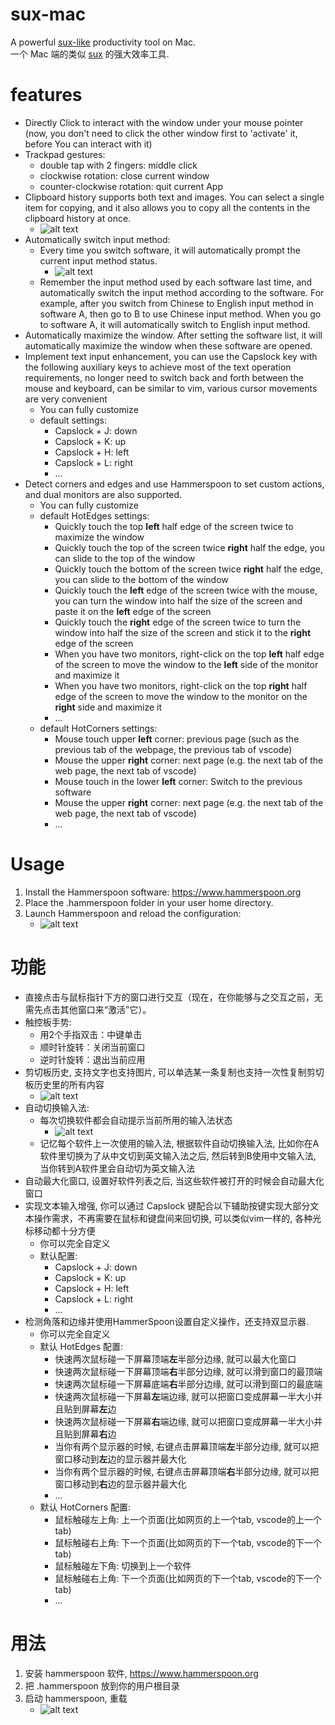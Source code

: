 # sux-mac

A powerful [sux-like](https://github.com/no5ix/sux) productivity tool on Mac.  
一个 Mac 端的类似 [sux](https://github.com/no5ix/sux) 的强大效率工具.


# features

- Directly Click to interact with the window under your mouse pointer (now, you don't need to click the other window first to 'activate' it, before You can interact with it)
- Trackpad gestures:  
    - double tap with 2 fingers: middle click
    - clockwise rotation: close current window 
    - counter-clockwise rotation: quit current App
- Clipboard history supports both text and images. You can select a single item for copying, and it also allows you to copy all the contents in the clipboard history at once. 
    - ![alt text](/img/image-1.png)
- Automatically switch input method:
    - Every time you switch software, it will automatically prompt the current input method status.
        - ![alt text](/img/image-2.png)
    - Remember the input method used by each software last time, and automatically switch the input method according to the software. For example, after you switch from Chinese to English input method in software A, then go to B to use Chinese input method. When you go to software A, it will automatically switch to English input method. 
- Automatically maximize the window. After setting the software list, it will automatically maximize the window when these software are opened.
- Implement text input enhancement, you can use the Capslock key with the following auxiliary keys to achieve most of the text operation requirements, no longer need to switch back and forth between the mouse and keyboard, can be similar to vim, various cursor movements are very convenient
    - You can fully customize
    - default settings: 
        - Capslock + J: down
        - Capslock + K: up
        - Capslock + H: left
        - Capslock + L: right
        - ...
- Detect corners and edges and use Hammerspoon to set custom actions, and dual monitors are also supported.
    - You can fully customize
    - default HotEdges settings:
        - Quickly touch the top  **left**  half edge of the screen twice to maximize the window
        - Quickly touch the top of the screen twice  **right**  half the edge, you can slide to the top of the window
        - Quickly touch the bottom of the screen twice  **right**  half the edge, you can slide to the bottom of the window
        - Quickly touch the **left** edge of the screen twice with the mouse, you can turn the window into half the size of the screen and paste it on the **left** edge of the screen
        - Quickly touch the  **right**  edge of the screen twice to turn the window into half the size of the screen and stick it to the  **right**  edge of the screen
        - When you have two monitors, right-click on the top **left** half edge of the screen to move the window to the **left** side of the monitor and maximize it
        - When you have two monitors, right-click on the top  **right**  half edge of the screen to move the window to the monitor on the  **right**  side and maximize it
        - ...
    - default HotCorners settings:
        - Mouse touch upper **left** corner: previous page (such as the previous tab of the webpage, the previous tab of vscode)
        - Mouse the upper **right** corner: next page (e.g. the next tab of the web page, the next tab of vscode)
        - Mouse touch in the lower **left** corner: Switch to the previous software
        - Mouse the upper **right** corner: next page (e.g. the next tab of the web page, the next tab of vscode)
        - ...


# Usage

1.	Install the Hammerspoon software: https://www.hammerspoon.org
2.	Place the .hammerspoon folder in your user home directory.
3.	Launch Hammerspoon and reload the configuration:
    - ![alt text](/img/image-3.png)


# 功能

- 直接点击与鼠标指针下方的窗口进行交互（现在，在你能够与之交互之前，无需先点击其他窗口来“激活”它）。 
- 触控板手势:  
    - 用2个手指双击：中键单击
    - 顺时针旋转：关闭当前窗口
    - 逆时针旋转：退出当前应用
- 剪切板历史, 支持文字也支持图片, 可以单选某一条复制也支持一次性复制剪切板历史里的所有内容
    - ![alt text](/img/image-1.png)
- 自动切换输入法: 
    - 每次切换软件都会自动提示当前所用的输入法状态
        - ![alt text](/img/image-2.png)
    - 记忆每个软件上一次使用的输入法, 根据软件自动切换输入法, 比如你在A软件里切换为了从中文切到英文输入法之后, 然后转到B使用中文输入法, 当你转到A软件里会自动切为英文输入法
- 自动最大化窗口, 设置好软件列表之后, 当这些软件被打开的时候会自动最大化窗口
- 实现文本输入增强, 你可以通过 Capslock 键配合以下辅助按键实现大部分文本操作需求，不再需要在鼠标和键盘间来回切换, 可以类似vim一样的, 各种光标移动都十分方便
    - 你可以完全自定义
    - 默认配置: 
        - Capslock + J: down
        - Capslock + K: up
        - Capslock + H: left
        - Capslock + L: right
        - ...
- 检测角落和边缘并使用HammerSpoon设置自定义操作，还支持双显示器.
    - 你可以完全自定义
    - 默认 HotEdges 配置:
        - 快速两次鼠标碰一下屏幕顶端**左**半部分边缘, 就可以最大化窗口
        - 快速两次鼠标碰一下屏幕顶端**右**半部分边缘, 就可以滑到窗口的最顶端
        - 快速两次鼠标碰一下屏幕底端**右**半部分边缘, 就可以滑到窗口的最底端
        - 快速两次鼠标碰一下屏幕**左**端边缘, 就可以把窗口变成屏幕一半大小并且贴到屏幕**左**边
        - 快速两次鼠标碰一下屏幕**右**端边缘, 就可以把窗口变成屏幕一半大小并且贴到屏幕**右**边
        - 当你有两个显示器的时候, 右键点击屏幕顶端**左**半部分边缘, 就可以把窗口移动到**左**边的显示器并最大化
        - 当你有两个显示器的时候, 右键点击屏幕顶端**右**半部分边缘, 就可以把窗口移动到**右**边的显示器并最大化
        - ...
    - 默认 HotCorners 配置:
        - 鼠标触碰左上角: 上一个页面(比如网页的上一个tab, vscode的上一个tab)
        - 鼠标触碰右上角: 下一个页面(比如网页的下一个tab, vscode的下一个tab)
        - 鼠标触碰左下角: 切换到上一个软件
        - 鼠标触碰右上角: 下一个页面(比如网页的下一个tab, vscode的下一个tab)
        - ...



# 用法

1. 安装 hammerspoon 软件, https://www.hammerspoon.org
2. 把 .hammerspoon 放到你的用户根目录
3. 启动 hammerspoon, 重载
    - ![alt text](/img/image-3.png)